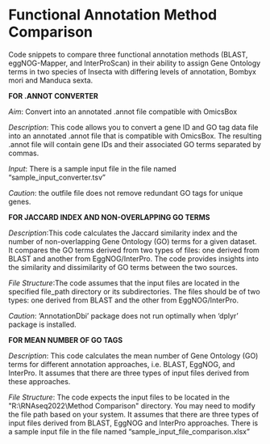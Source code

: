 # Functional Annotation Method Comparison
Code snippets to compare three functional annotation methods (BLAST, eggNOG-Mapper, and InterProScan) in their ability to assign Gene Ontology terms in two species of Insecta with differing levels of annotation, Bombyx mori and Manduca sexta. 


**FOR .ANNOT CONVERTER**

*Aim*: Convert into an annotated .annot file compatible with OmicsBox

*Description*: This code allows you to convert a gene ID and GO tag data file into an annotated .annot file that is compatible with OmicsBox. The resulting .annot  file will contain gene IDs and their associated GO terms separated by commas.

*Input*: There is a sample input file in the file named “sample_input_converter.tsv”

*Caution*: the outfile file does not remove redundant GO tags for unique genes.

**FOR JACCARD INDEX AND NON-OVERLAPPING GO TERMS**

*Description*:This code calculates the Jaccard similarity index and the number of non-overlapping Gene Ontology (GO) terms for a given dataset. It compares the GO terms derived from two types of files: one derived from BLAST and another from EggNOG/InterPro. The code provides insights into the similarity and dissimilarity of GO terms between the two sources.

*File Structure*:The code assumes that the input files are located in the specified file_path directory or its subdirectories. The files should be of two types: one derived from BLAST and the other from EggNOG/InterPro.

*Caution*: ‘AnnotationDbi’ package does not run optimally when ‘dplyr’ package is installed. 

**FOR MEAN NUMBER OF GO TAGS**

*Description*: This code calculates the mean number of Gene Ontology (GO) terms for different annotation approaches, i.e. BLAST, EggNOG, and InterPro. It assumes that there are three types of input files derived from these approaches.

*File Structure*: The code expects the input files to be located in the "R:\RNAseq2022\Method Comparison" directory. You may need to modify the file path based on your system. 
It assumes that there are three types of input files derived from BLAST, EggNOG and InterPro approaches.
There is a sample input file in the file named “sample_input_file_comparison.xlsx”
